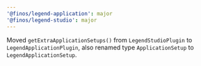 ```yaml
---
'@finos/legend-application': major
'@finos/legend-studio': major
---
```


Moved `getExtraApplicationSetups()` from `LegendStudioPlugin` to `LegendApplicationPlugin`, also renamed type `ApplicationSetup` to `LegendApplicationSetup`.
